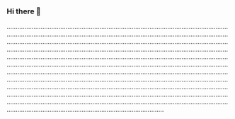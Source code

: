 ### Hi there 👋

............................................................................................................................................................................................................................................................................................................................................................................................................................................................................................................................................................................................................................................................................................................................................................................................................................................................................................................................................................................................................................................................................................................................................................................................................................................................................................................................................................................................................................................................................................................